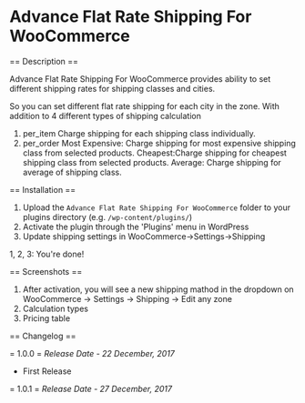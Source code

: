 # Advance Flat Rate Shipping For WooCommerce
== Description ==

Advance Flat Rate Shipping For WooCommerce provides ability to set different shipping rates for shipping classes and cities. 

So you can set different flat rate shipping for each city in the zone. With addition to 4 different types of shipping calculation
1) per_item 
	Charge shipping for each shipping class individually.
2) per_order
	Most Expensive: Charge shipping for most expensive shipping class from selected products.
	Cheapest:Charge shipping for cheapest shipping class from selected products.
	Average: Charge shipping for average of shipping class.

== Installation ==

1. Upload the `Advance Flat Rate Shipping For WooCommerce` folder to your plugins directory (e.g. `/wp-content/plugins/`)
2. Activate the plugin through the 'Plugins' menu in WordPress
3. Update shipping settings in WooCommerce->Settings->Shipping

1, 2, 3: You're done!

== Screenshots ==

1. After activation, you will see a new shipping mathod in the dropdown on WooCommerce -> Settings -> Shipping -> Edit any zone
2. Calculation types
3. Pricing table

== Changelog ==

= 1.0.0 =
*Release Date - 22 December, 2017*

* First Release

= 1.0.1 =
*Release Date - 27 December, 2017*
